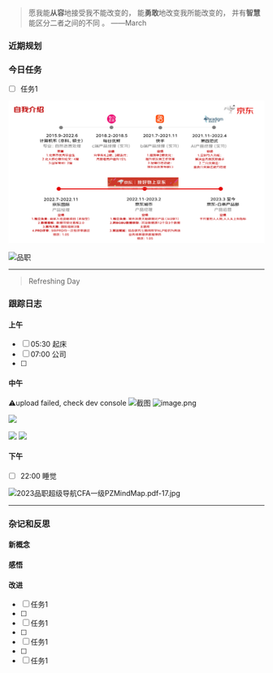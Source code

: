 > 愿我能**从容**地接受我不能改变的，
>          能**勇敢**地改变我所能改变的，
>          并有**智慧**能区分二者之间的不同 。 ——March


### 近期规划



### 今日任务
- [ ] 任务1

![image.png](https://raw.githubusercontent.com/LEAP1557/Images/main/LEAP/20230330_%E6%B8%AC%E8%A9%A6.png)


![品职](https://cdn.jsdelivr.net/gh/LEAP1557/Images/LEAP/202303270846387.jpg)




---------

> Refreshing Day 

### 跟踪日志

#### 上午
- [ ] 05:30 起床
- [ ] 07:00 公司
- [ ] 

#### 中午

⚠️upload failed, check dev console
![截图](https://cdn.jsdelivr.net/gh/LEAP1557/Images/LEAP/202303270842564.png)
![image.png](https://cdn.jsdelivr.net/gh/LEAP1557/Images/LEAP/202303270842564.png)

![](https://cdn.jsdelivr.net/gh/LEAP1557/Images/LEAP/202303270842564.png)

![](https://cdn.jsdelivr.net/gh/LEAP1557/Images/LEAP/202303270842564.png)
![](https://cdn.jsdelivr.net/gh/LEAP1557/Images/LEAP/202303270842564.png)

#### 下午
- [ ] 22:00 睡觉

![2023品职超级导航CFA一级PZMindMap.pdf-17.jpg](https://cdn.jsdelivr.net/gh/LEAP1557/Images/LEAP/202303270846387.jpg)




-------

### 杂记和反思


#### 新概念


#### 感悟


#### 改进

- [ ] 任务1
- [ ] 
- [ ] 任务1
- [ ] 
- [ ] 任务1
- [ ] 
- [ ] 任务1